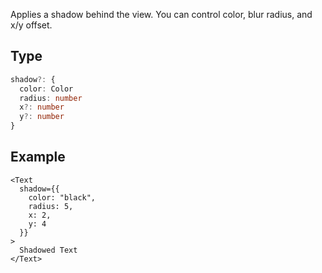 Applies a shadow behind the view. You can control color, blur radius, and x/y offset.

## Type

```ts
shadow?: {
  color: Color
  radius: number
  x?: number
  y?: number
}
```

## Example

```tsx
<Text
  shadow={{
    color: "black",
    radius: 5,
    x: 2,
    y: 4
  }}
>
  Shadowed Text
</Text>
```
